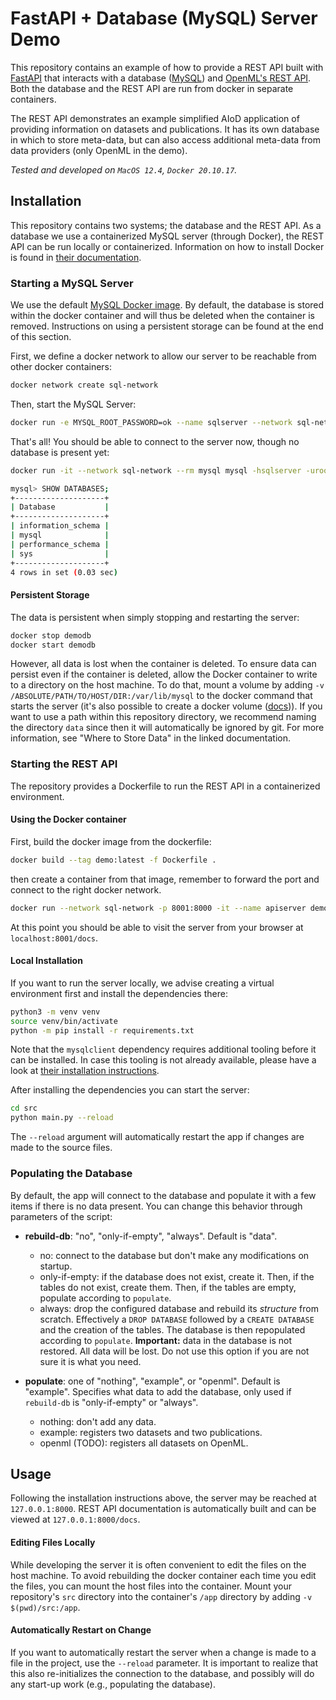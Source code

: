 # FastAPI + Database (MySQL) Server Demo

This repository contains an example of how to provide a REST API built with [FastAPI](https://fastapi.tiangolo.com/)
that interacts with a database ([MySQL](https://hub.docker.com/_/mysql)) and [OpenML's REST API](https://www.openml.org/apis).
Both the database and the REST API are run from docker in separate containers.

The REST API demonstrates an example simplified AIoD application of providing information on datasets and publications.
It has its own database in which to store meta-data, 
but can also access additional meta-data from data providers (only OpenML in the demo).

*Tested and developed on `MacOS 12.4`, `Docker 20.10.17`.*

## Installation
This repository contains two systems; the database and the REST API.
As a database we use a containerized MySQL server (through Docker), the REST API can be run locally or containerized.
Information on how to install Docker is found in [their documentation](https://docs.docker.com/desktop/).

### Starting a MySQL Server 
We use the default [MySQL Docker image](https://hub.docker.com/_/mysql).
By default, the database is stored within the docker container and will thus be deleted when the container is removed.
Instructions on using a persistent storage can be found at the end of this section.

First, we define a docker network to allow our server to be reachable from other docker containers:

```bash
docker network create sql-network
```

Then, start the MySQL Server:
```bash
docker run -e MYSQL_ROOT_PASSWORD=ok --name sqlserver --network sql-network -p 3306:3306 -d mysql
```

That's all! You should be able to connect to the server now, though no database is present yet:

```bash
docker run -it --network sql-network --rm mysql mysql -hsqlserver -uroot -pok
```

```bash
mysql> SHOW DATABASES;
+--------------------+
| Database           |
+--------------------+
| information_schema |
| mysql              |
| performance_schema |
| sys                |
+--------------------+
4 rows in set (0.03 sec)
```

#### Persistent Storage
The data is persistent when simply stopping and restarting the server:

```bash
docker stop demodb
docker start demodb
```

However, all data is lost when the container is deleted.
To ensure data can persist even if the container is deleted, allow the Docker container to write to a directory on the host machine. 
To do that, mount a volume by adding `-v /ABSOLUTE/PATH/TO/HOST/DIR:/var/lib/mysql` to the docker command that starts the server 
(it's also possible to create a docker volume ([docs](https://docs.docker.com/engine/reference/commandline/run/#mount-volume--v---read-only))).
If you want to use a path within this repository directory, we recommend naming the directory `data` since then it will automatically be ignored by git.
For more information, see "Where to Store Data" in the linked documentation.

### Starting the REST API
The repository provides a Dockerfile to run the REST API in a containerized environment.

#### Using the Docker container
First, build the docker image from the dockerfile:

```bash
docker build --tag demo:latest -f Dockerfile .
```
then create a container from that image, remember to forward the port and connect to the right docker network.

```bash
docker run --network sql-network -p 8001:8000 -it --name apiserver demo
```

At this point you should be able to visit the server from your browser at `localhost:8001/docs`.

#### Local Installation
If you want to run the server locally, we advise creating a virtual environment first and install the dependencies there:
```bash
python3 -m venv venv
source venv/bin/activate
python -m pip install -r requirements.txt
```
Note that the `mysqlclient` dependency requires additional tooling before it can be installed.
In case this tooling is not already available, please have a look at [their installation instructions](https://github.com/PyMySQL/mysqlclient#install).

After installing the dependencies you can start the server:
```bash
cd src
python main.py --reload
```

The `--reload` argument will automatically restart the app if changes are made to the source files.

### Populating the Database
By default, the app will connect to the database and populate it with a few items if there is no data present.
You can change this behavior through parameters of the script:

 * **rebuild-db**: "no", "only-if-empty", "always". Default is "data".
   * no: connect to the database but don't make any modifications on startup.
   * only-if-empty: if the database does not exist, create it. Then, if the tables do not exist, create them. 
     Then, if the tables are empty, populate according to `populate`.
   * always: drop the configured database and rebuild its *structure* from scratch.
     Effectively a `DROP DATABASE` followed by a `CREATE DATABASE` and the creation of the tables.
     The database is then repopulated according to `populate`.
     **Important:** data in the database is not restored. All data will be lost. Do not use this option
     if you are not sure it is what you need.
   
* **populate**: one of "nothing", "example", or "openml". Default is "example".
    Specifies what data to add the database, only used if `rebuild-db` is "only-if-empty" or "always".
   * nothing: don't add any data.
   * example: registers two datasets and two publications.
   * openml (TODO): registers all datasets on OpenML.


## Usage
Following the installation instructions above, the server may be reached at `127.0.0.1:8000`.
REST API documentation is automatically built and can be viewed at `127.0.0.1:8000/docs`.

#### Editing Files Locally
While developing the server it is often convenient to edit the files on the host machine.
To avoid rebuilding the docker container each time you edit the files, you can mount the host files into the container. 
Mount your repository's `src` directory into the container's `/app` directory by adding `-v $(pwd)/src:/app`.

#### Automatically Restart on Change
If you want to automatically restart the server when a change is made to a file in the project, use the `--reload` parameter.
It is important to realize that this also re-initializes the connection to the database, and possibly will do any start-up work (e.g., populating the database).
